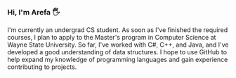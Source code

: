 ### Hi, I'm Arefa 🖐

I'm currently an undergrad CS student. As soon as I've finished the required courses, I plan to apply to the Master's program in Computer Science at Wayne State University. So far, I've worked with C#, C++, and Java, and I've developed a good understanding of data structures. I hope to use GitHub to help expand my knowledge of programming languages and gain experience contributing to projects.





